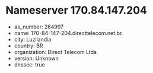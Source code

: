 # Nameserver 170.84.147.204

* as_number: 264997
* name: 170-84-147-204.directtelecom.net.br.
* city: Luzilandia
* country: BR
* organization: Direct Telecom Ltda
* version: Unknown
* dnssec: true
